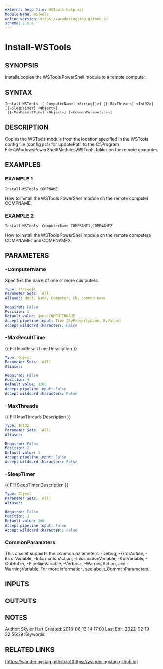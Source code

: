 ```yaml
---
external help file: WSTools-help.xml
Module Name: WSTools
online version: https://wanderingstag.github.io
schema: 2.0.0
---
```


# Install-WSTools

## SYNOPSIS
Installs/copies the WSTools PowerShell module to a remote computer.

## SYNTAX

```
Install-WSTools [[-ComputerName] <String[]>] [[-MaxThreads] <Int32>] [[-SleepTimer] <Object>]
 [[-MaxResultTime] <Object>] [<CommonParameters>]
```

## DESCRIPTION
Copies the WSTools module from the location specified in the WSTools config file (config.ps1) for UpdatePath to the C:\Program Files\WindowsPowerShell\Modules\WSTools folder on the remote computer.

## EXAMPLES

### EXAMPLE 1
```
Install-WSTools COMPNAME
```

How to install the WSTools PowerShell module on the remote computer COMPNAME.

### EXAMPLE 2
```
Install-WSTools -ComputerName COMPNAME1,COMPNAME2
```

How to install the WSTools PowerShell module on the remote computers COMPNAME1 and COMPNAME2.

## PARAMETERS

### -ComputerName
Specifies the name of one or more computers.

```yaml
Type: String[]
Parameter Sets: (All)
Aliases: Host, Name, Computer, CN, common name

Required: False
Position: 1
Default value: $env:COMPUTERNAME
Accept pipeline input: True (ByPropertyName, ByValue)
Accept wildcard characters: False
```

### -MaxResultTime
{{ Fill MaxResultTime Description }}

```yaml
Type: Object
Parameter Sets: (All)
Aliases:

Required: False
Position: 4
Default value: 1200
Accept pipeline input: False
Accept wildcard characters: False
```

### -MaxThreads
{{ Fill MaxThreads Description }}

```yaml
Type: Int32
Parameter Sets: (All)
Aliases:

Required: False
Position: 2
Default value: 5
Accept pipeline input: False
Accept wildcard characters: False
```

### -SleepTimer
{{ Fill SleepTimer Description }}

```yaml
Type: Object
Parameter Sets: (All)
Aliases:

Required: False
Position: 3
Default value: 200
Accept pipeline input: False
Accept wildcard characters: False
```

### CommonParameters
This cmdlet supports the common parameters: -Debug, -ErrorAction, -ErrorVariable, -InformationAction, -InformationVariable, -OutVariable, -OutBuffer, -PipelineVariable, -Verbose, -WarningAction, and -WarningVariable. For more information, see [about_CommonParameters](http://go.microsoft.com/fwlink/?LinkID=113216).

## INPUTS

## OUTPUTS

## NOTES
Author: Skyler Hart
Created: 2018-06-13 14:17:09
Last Edit: 2022-02-19 22:56:29
Keywords:

## RELATED LINKS

[https://wanderingstag.github.io](https://wanderingstag.github.io)

